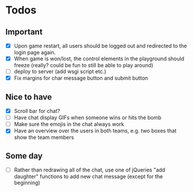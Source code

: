 # Todos

## Important

* [x] Upon game restart, all users should be logged out and redirected to the login page again. 
* [x] When game is won/lost, the control elements in the playground should freeze (really? could be fun to still be able to play around)
* [ ] deploy to server (add wsgi script etc.)
* [x] Fix margins for char message button and submit button

## Nice to have

* [x] Scroll bar for chat?
* [ ] Have chat display GIFs when someone wins or hits the bomb
* [ ] Make sure the emojis in the chat always work
* [x] Have an overview over the users in both teams, e.g. two boxes that show the team members

## Some day

* [ ] Rather than redrawing all of the chat, use one of jQueries "add daughter" functions to add new chat message (except for the beginning)

